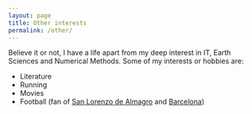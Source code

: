 ```yaml
---
layout: page
title: Other interests
permalink: /other/
---
```


Believe it or not, I have a life apart from my deep interest in IT, Earth Sciences and Numerical Methods.
Some of my interests or hobbies are:

* Literature
* Running
* Movies
* Football (fan of [San Lorenzo de Almagro](http://sanlorenzo.com.ar) and [Barcelona](http://fcbarcelona.es))
